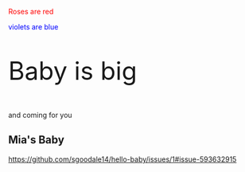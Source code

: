 
<html>
<body>


<p style="color:red;">Roses are red</p>
<p style="color:blue;">violets are blue</p>
<p style="font-size:50px;">Baby is big</p>
<p>and coming for you</p>



<h2>Mia's Baby</h2>

https://github.com/sgoodale14/hello-baby/issues/1#issue-593632915

</body>
</html>

